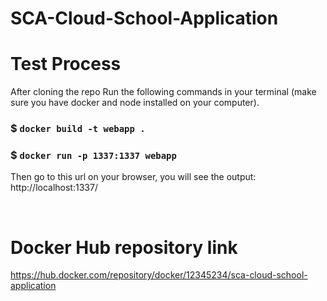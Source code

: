 # SCA-Cloud-School-Application

# Test Process

After cloning the repo
Run the following commands in your terminal (make sure you have docker and node installed on your computer).

### $ ````docker build -t webapp .````
### $ ````docker run -p 1337:1337 webapp````

Then go to this url on your browser, you will see the output: http://localhost:1337/

<br>

# Docker Hub repository link
https://hub.docker.com/repository/docker/12345234/sca-cloud-school-application
